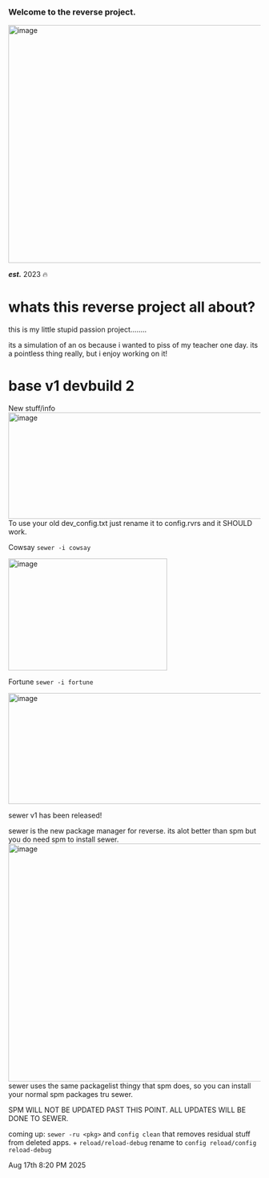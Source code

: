 ### Welcome to the reverse project.
<img width="623" height="474" alt="image" src="https://github.com/user-attachments/assets/adedef8c-a208-4778-b29b-fd6fba3fdfac" />

_**est.**_ 2023 🔥
# whats this reverse project all about?
this is my little stupid passion project........

its a simulation of an os because i wanted to piss of my teacher one day.
its a pointless thing really, but i enjoy working on it!

# base v1 devbuild 2
New stuff/info
<img width="1056" height="212" alt="image" src="https://github.com/user-attachments/assets/45f1681a-1547-4bd5-95db-db1035872979" />
To use your old dev_config.txt just rename it to config.rvrs and it SHOULD work.


Cowsay ```sewer -i cowsay```

<img width="317" height="223" alt="image" src="https://github.com/user-attachments/assets/b9c7f94e-d3e4-4cb0-80a9-fada47c4e0be" />

Fortune ```sewer -i fortune```

<img width="683" height="221" alt="image" src="https://github.com/user-attachments/assets/b114a1da-cfbf-4dee-8cb9-d885243e8566" />



sewer v1 has been released!

sewer is the new package manager for reverse. its alot better than spm but you do need spm to install sewer.
<img width="623" height="474" alt="image" src="https://github.com/user-attachments/assets/097e7288-6731-4faf-8353-ff0ca7765b86" />
sewer uses the same packagelist thingy that spm does, so you can install your normal spm packages tru sewer.

SPM WILL NOT BE UPDATED PAST THIS POINT. ALL UPDATES WILL BE DONE TO SEWER.

coming up: ```sewer -ru <pkg>``` and ```config clean``` that removes residual stuff from deleted apps. + ```reload/reload-debug``` rename to ```config reload/config reload-debug```

Aug 17th 8:20 PM 2025 
